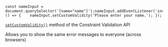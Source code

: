```
const nameInput = document.querySelector('[name="name"]');nameInput.addEventListener('invalid', () => {    nameInput.setCustomValidity('Please enter your name.'); });
```

[`setCustomValidity()`](https://developer.mozilla.org/docs/Web/API/HTMLObjectElement/setCustomValidity) method of the Constraint Validation API

Allows you to show the same error messages to everyone (across browsers)